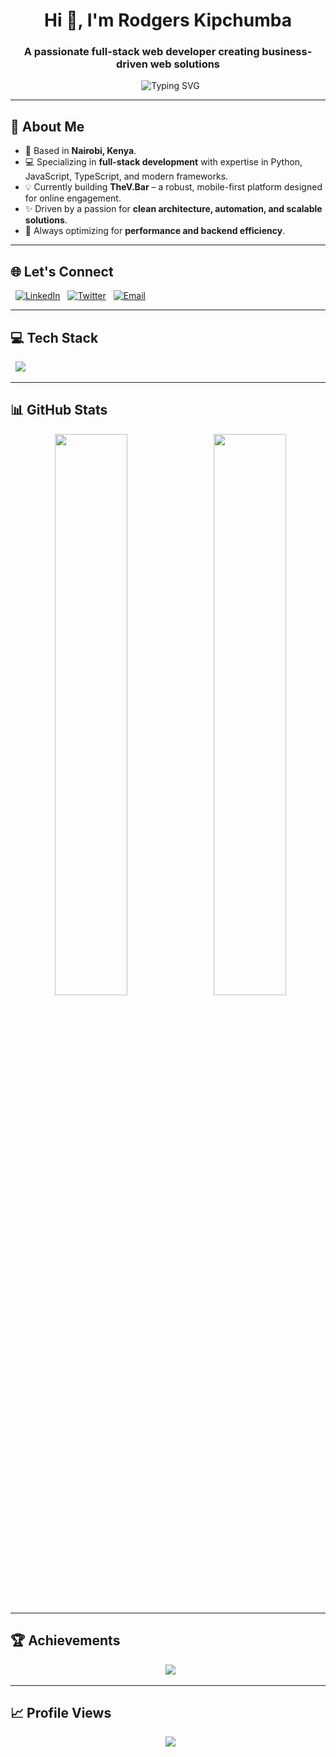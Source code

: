 <h1 align="center">Hi 👋, I'm Rodgers Kipchumba</h1>
<h3 align="center">A passionate full-stack web developer creating business-driven web solutions</h3>

<p align="center">
  <img src="https://readme-typing-svg.demolab.com?font=Fira+Code&size=22&pause=1000&color=F7DF1E&width=435&lines=Web+Developer;Python+%7C+Django+%7C+FastAPI;React+%7C+Next.js+%7C+TypeScript;Delivering+impactful+solutions" alt="Typing SVG" />
</p>

---

## 🚀 About Me

- 📍 Based in **Nairobi, Kenya**.
- 💻 Specializing in **full-stack development** with expertise in Python, JavaScript, TypeScript, and modern frameworks.
- 💡 Currently building **TheV.Bar** – a robust, mobile-first platform designed for online engagement.
- ✨ Driven by a passion for **clean architecture, automation, and scalable solutions**.
- 🚀 Always optimizing for **performance and backend efficiency**.

---

## 🌐 Let's Connect

<p align="left">
  <a href="https://linkedin.com/in/rkipchumba" target="_blank"><img src="https://img.shields.io/badge/LinkedIn-%230077B5.svg?style=for-the-badge&logo=linkedin&logoColor=white" alt="LinkedIn"/></a>
  <a href="https://twitter.com/kachiboras" target="_blank"><img src="https://img.shields.io/badge/Twitter-%231DA1F2.svg?style=for-the-badge&logo=twitter&logoColor=white" alt="Twitter"/></a>
  <a href="mailto:kipchumba.rodgers@gmail.com"><img src="https://img.shields.io/badge/Gmail-D14836?style=for-the-badge&logo=gmail&logoColor=white" alt="Email"/></a>
</p>

---

## 💻 Tech Stack

<p align="left">
  <img src="https://skillicons.dev/icons?i=js,ts,react,nextjs,redux,py,django,fastapi,flask,html,css,tailwind,materialui,nodejs,mysql,mongodb,sqlite,aws,netlify,docker,jenkins,nginx" />
</p>

---

## 📊 GitHub Stats

<div align="center">
  <img src="https://github-readme-stats.vercel.app/api?username=rkipchumba&show_icons=true&theme=radical&hide_border=true" width="48%" />
  <img src="https://github-readme-streak-stats.herokuapp.com/?user=rkipchumba&theme=radical&hide_border=true" width="48%" />
</div>

---

## 🏆 Achievements

<p align="center">
  <img src="https://github-profile-trophy.vercel.app/?username=rkipchumba&theme=radical&no-bg=true&no-frame=true&margin-w=10" />
</p>

---

## 📈 Profile Views

<p align="center">
  <img src="https://visitcount.itsvg.in/api?id=rkipchumba&label=Profile%20Views&color=6&icon=0&pretty=true" />
</p>

